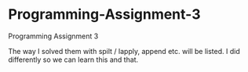 # Programming-Assignment-3
Programming Assignment 3

The way I solved them with spilt / lapply, append etc. will be listed. I did differently so we can learn this and that. 

